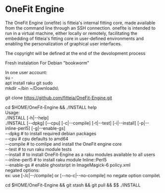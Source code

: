 # OneFit Engine
The OneFit Engine (onefite) is fitteia's internal fitting core, made available from the command line through an SSH connection. onefite is intended to run in a virtual machine, either locally or remotely, facilitating the embedding of fitteia's fitting core in user-defined environments and enabling the personalization of graphical user interfaces.

The copyright will be defined at the end of the devolopment process

Fresh instalation
For Debian "bookworm"

In one user account:\
su -\
apt install raku git sudo\
mkdir ~/bin ~/Downloads\

git clone https://github.com/fitteia/OneFit-Engine.git

cd $HOME/OneFit-Engine && ./INSTALL help \
Usage:\
    ./INSTALL [-h|--help]\
    ./INSTALL [--dpkg] [--cpu] [-c|--compile] [-t|--test] [-i|--install] [-p|--inline-perl5] [-g|--enable-gs]\
    --dpkg         # to install required debian packages\
    --cpu          # cpu defaults to amd64\
    --compile      # to comlipe and install the OneFit engine core\
    --test         # to run raku module tests\
    --install      # to install OneFit-Engine as a raku modules available to all users\
    --inline-perl5 # to install raku module Inline::Perl5\
    --enable-gs    # enable ghostsript in ImageMagick-6 policy.xml\
    negated options:\
    ex: use [-/c|--/compile]  or [--no-c|--no-compile] no negate option compile\

cd $HOME/OneFit-Engine && git stash && git pull &&  $$ ./INSTALL


